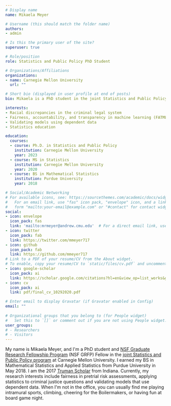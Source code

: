 ```yaml
---
# Display name
name: Mikaela Meyer

# Username (this should match the folder name)
authors:
- admin

# Is this the primary user of the site?
superuser: true

# Role/position
role: Statistics and Public Policy PhD Student

# Organizations/Affiliations
organizations:
- name: Carnegie Mellon University 
  url: ""

# Short bio (displayed in user profile at end of posts)
bio: Mikaela is a PhD student in the joint Statistics and Public Policy program at Carnegie Mellon University. 

interests:
- Racial discrepancies in the criminal legal system
- Fairness, accountability, and transparency in machine learning (FATML)
- Validating models using dependent data
- Statistics education

education:
  courses:
  - course: Ph.D. in Statistics and Public Policy
    institution: Carnegie Mellon University
    year: 2023
  - course: MS in Statistics
    institution: Carnegie Mellon University
    year: 2020
  - course: BS in Mathematical Statistics
    institution: Purdue University
    year: 2018

# Social/Academic Networking
# For available icons, see: https://sourcethemes.com/academic/docs/widgets/#icons
#   For an email link, use "fas" icon pack, "envelope" icon, and a link in the
#   form "mailto:your-email@example.com" or "#contact" for contact widget.
social:
- icon: envelope
  icon_pack: fas
  link: 'mailto:mrmeyer@andrew.cmu.edu'  # For a direct email link, use "mailto:test@example.org".
- icon: twitter
  icon_pack: fab
  link: https://twitter.com/mmeyer717
- icon: github
  icon_pack: fab
  link: https://github.com/mmeyer717
# Link to a PDF of your resume/CV from the About widget.
# To enable, copy your resume/CV to `static/files/cv.pdf` and uncomment the lines below.  
- icon: google-scholar
  icon_pack: ai
  link: https://scholar.google.com/citations?hl=en&view_op=list_works&gmla=AJsN-F5BKKgQ5Wk8TWFQ_YHBE9LeNDAXepsX2032FvE2l3yj6GXHBv8ycqNn5lvJfrFh8kjTDuXVQcNP1B1hzCafw0MDWIYmzw&user=LCmGrl4AAAAJ
- icon: cv
  icon_pack: ai
  link: pdf/final_cv_10292020.pdf

# Enter email to display Gravatar (if Gravatar enabled in Config)
email: ""
  
# Organizational groups that you belong to (for People widget)
#   Set this to `[]` or comment out if you are not using People widget.  
user_groups: 
# - Researchers
# - Visitors
---
```


My name is Mikaela Meyer, and I'm a PhD student and [NSF Graduate Research Fellowship Program](https://www.research.gov/grfp/AwardeeList.do?method=loadAwardeeList) (NSF GRFP) Fellow in the [joint Statistics and Public Policy program](http://www.stat.cmu.edu/phd/statheinz) at Carnegie Mellon University. I earned my BS in Mathematical Statistics and Applied Statistics from Purdue University in May 2018. I am the 2017 [Truman Scholar](https://www.truman.gov/2017-truman-scholars) from Indiana. Currently, my research interests include fairness in pretrial risk assessments, applying statistics to criminal justice questions and validating models that use dependent data. When I'm not in the office, you can usually find me playing intramural sports, climbing, cheering for the Boilermakers, or having fun at board game night.
